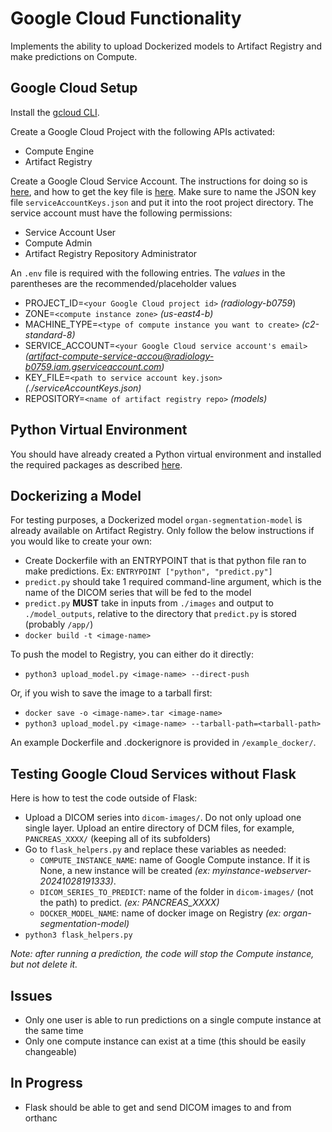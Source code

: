 # Google Cloud Functionality
Implements the ability to upload Dockerized models to Artifact Registry and make predictions on Compute.

## Google Cloud Setup
Install the [gcloud CLI](https://cloud.google.com/sdk/docs/install).

Create a Google Cloud Project with the following APIs activated:
- Compute Engine
- Artifact Registry

Create a Google Cloud Service Account. The instructions for doing so is [here](https://cloud.google.com/iam/docs/service-accounts-create#iam-service-accounts-create-console), and how to get the key file is [here](https://cloud.google.com/iam/docs/keys-create-delete#iam-service-account-keys-create-console). Make sure to name the JSON key file `serviceAccountKeys.json` and put it into the root project directory. The service account must have the following permissions:
- Service Account User
- Compute Admin	
- Artifact Registry Repository Administrator

An `.env` file is required with the following entries. The *values* in the parentheses are the recommended/placeholder values
- PROJECT_ID=`<your Google Cloud project id>` *(radiology-b0759*)
- ZONE=`<compute instance zone>` *(us-east4-b)*
- MACHINE_TYPE=`<type of compute instance you want to create>` *(c2-standard-8)*
- SERVICE_ACCOUNT=`<your Google Cloud service account's email>` *(artifact-compute-service-accou@radiology-b0759.iam.gserviceaccount.com)*
- KEY_FILE=`<path to service account key.json>` *(./serviceAccountKeys.json)*
- REPOSITORY=`<name of artifact registry repo>` *(models)*

## Python Virtual Environment
You should have already created a Python virtual environment and installed the required packages as described [here](/README.md).

## Dockerizing a Model
For testing purposes, a Dockerized model `organ-segmentation-model` is already available on Artifact Registry. Only follow the below instructions if you would like to create your own:
- Create Dockerfile with an ENTRYPOINT that is that python file ran to make predictions. Ex: `ENTRYPOINT ["python", "predict.py"]`
- `predict.py` should take 1 required command-line argument, which is the name of the DICOM series that will be fed to the model
- `predict.py` **MUST** take in inputs from `./images` and output to `./model_outputs`, relative to the directory that `predict.py` is stored (probably `/app/`)
- `docker build -t <image-name>`

To push the model to Registry, you can either do it directly:
- `python3 upload_model.py <image-name> --direct-push`

Or, if you wish to save the image to a tarball first:
- `docker save -o <image-name>.tar <image-name>`
- `python3 upload_model.py <image-name> --tarball-path=<tarball-path>`
  
An example Dockerfile and .dockerignore is provided in `/example_docker/`.

## Testing Google Cloud Services without Flask
Here is how to test the code outside of Flask: 
- Upload a DICOM series into `dicom-images/`. Do not only upload one single layer. Upload an entire directory of DCM files, for example, `PANCREAS_XXXX/` (keeping all of its subfolders)
- Go to `flask_helpers.py` and replace these variables as needed:
  - `COMPUTE_INSTANCE_NAME`: name of Google Compute instance. If it is None, a new instance will be created *(ex: myinstance-webserver-20241028191333)*.
  - `DICOM_SERIES_TO_PREDICT`: name of the folder in `dicom-images/` (not the path) to predict. *(ex: PANCREAS_XXXX)*
  - `DOCKER_MODEL_NAME`: name of docker image on Registry *(ex: organ-segmentation-model)*
- `python3 flask_helpers.py`

*Note: after running a prediction, the code will stop the Compute instance, but not delete it.*

## Issues
- Only one user is able to run predictions on a single compute instance at the same time
- Only one compute instance can exist at a time (this should be easily changeable)

## In Progress
- Flask should be able to get and send DICOM images to and from orthanc